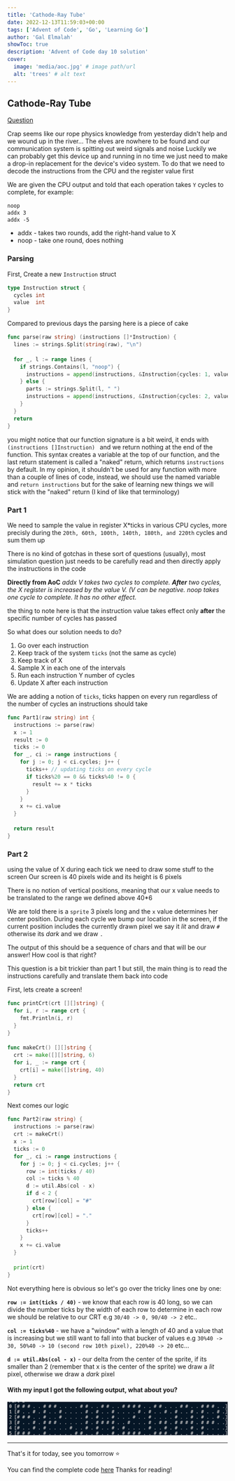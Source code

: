 ```yaml
---
title: 'Cathode-Ray Tube'
date: 2022-12-13T11:59:03+00:00
tags: ['Advent of Code', 'Go', 'Learning Go']
author: 'Gal Elmalah'
showToc: true
description: 'Advent of Code day 10 solution'
cover:
  image: 'media/aoc.jpg' # image path/url
  alt: 'trees' # alt text
---
```


## Cathode-Ray Tube

[Question](https://adventofcode.com/2022/day/10)

Crap seems like our rope physics knowledge from yesterday didn't help and we wound up in the river...
The elves are nowhere to be found and our communication system is spitting out weird signals and noise
Luckily we can probably get this device up and running in no time we just need to make a drop-in replacement for the device's video system.
To do that we need to decode the instructions from the CPU and the register value first

We are given the CPU output and told that each operation takes `Y` cycles to complete, for example:

```
noop
addx 3
addx -5
```

- addx - takes two rounds, add the right-hand value to X
- noop - take one round, does nothing

### Parsing

First, Create a new `Instruction` struct

```go
type Instruction struct {
  cycles int
  value  int
}
```

Compared to previous days the parsing here is a piece of cake

```go
func parse(raw string) (instructions []*Instruction) {
  lines := strings.Split(string(raw), "\n")

  for _, l := range lines {
    if strings.Contains(l, "noop") {
      instructions = append(instructions, &Instruction{cycles: 1, value: 0})
    } else {
      parts := strings.Split(l, " ")
      instructions = append(instructions, &Instruction{cycles: 2, value: util.ParseInt(parts[1])})
    }
  }
  return
}
```

you might notice that our function signature is a bit weird, it ends with `(instructions []Instruction) ` and we return nothing at the end of the function.
This syntax creates a variable at the top of our function, and the last return statement is called a "naked" return, which returns `instructions` by default.
In my opinion, it shouldn't be used for any function with more than a couple of lines of code, instead, we should use the named variable and `return instructions` but for the sake of learning new things we will stick with the "naked" return (I kind of like that terminology)

### Part 1

We need to sample the value in register X\*ticks in various CPU cycles, more precisly during the `20th, 60th, 100th, 140th, 180th, and 220th` cycles and sum them up

There is no kind of gotchas in these sort of questions (usually), most simulation question just needs to be carefully read and then directly apply the instructions in the code

**Directly from AoC**
_addx V takes two cycles to complete. **After** two cycles, the X register is increased by the value V. (V can be negative._
_noop takes one cycle to complete. It has no other effect._

the thing to note here is that the instruction value takes effect only **after** the specific number of cycles has passed

So what does our solution needs to do?

1. Go over each instruction
2. Keep track of the system `ticks` (not the same as cycle)
3. Keep track of X
4. Sample X in each one of the intervals
5. Run each instruction Y number of cycles
6. Update X after each instruction

We are adding a notion of `ticks`, ticks happen on every run regardless of the number of cycles an instructions should take

```go
func Part1(raw string) int {
  instructions := parse(raw)
  x := 1
  result := 0
  ticks := 0
  for _, ci := range instructions {
    for j := 0; j < ci.cycles; j++ {
      ticks++ // updating ticks on every cycle
      if ticks%20 == 0 && ticks%40 != 0 {
        result += x * ticks
      }
    }
    x += ci.value
  }

  return result
}
```

### Part 2

using the value of X during each tick we need to draw some stuff to the screen
Our screen is 40 pixels wide and its height is 6 pixels

There is no notion of vertical positions, meaning that our x value needs to be translated to the range we defined above 40\*6

We are told there is a `sprite` 3 pixels long and the `x` value determines her center position.
During each cycle we bump our location in the screen, if the current position includes the currently drawn pixel we say it _lit_ and draw `#` otherwise its _dark_ and we draw `.`

The output of this should be a sequence of chars and that will be our answer! How cool is that right?

This question is a bit trickier than part 1 but still, the main thing is to read the instructions carefully and translate them back into code

First, lets create a screen!

```go
func printCrt(crt [][]string) {
  for i, r := range crt {
    fmt.Println(i, r)
  }
}

func makeCrt() [][]string {
  crt := make([][]string, 6)
  for i, _ := range crt {
    crt[i] = make([]string, 40)
  }
  return crt
}
```

Next comes our logic

```go
func Part2(raw string) {
  instructions := parse(raw)
  crt := makeCrt()
  x := 1
  ticks := 0
  for _, ci := range instructions {
    for j := 0; j < ci.cycles; j++ {
      row := int(ticks / 40)
      col := ticks % 40
      d := util.Abs(col - x)
      if d < 2 {
        crt[row][col] = "#"
      } else {
        crt[row][col] = "."
      }
      ticks++
    }
    x += ci.value
  }

  print(crt)
}

```

Not everything here is obvious so let's go over the tricky lines one by one:

**`row := int(ticks / 40)`** - we know that each row is 40 long, so we can divide the number ticks by the width of each row to determine in each row we should be relative to our CRT e.g `30/40 -> 0, 90/40 -> 2` etc..

**`col := ticks%40`** - we have a "window" with a length of 40 and a value that is increasing but we still want to fall into that bucker of values e.g `30%40 -> 30, 50%40 -> 10 (second row 10th pixel), 220%40 -> 20` etc...

**`d := util.Abs(col - x)`** - our delta from the center of the sprite, if its smaller than 2 (remember that x is the center of the sprite) we draw a _lit_ pixel, otherwise we draw a _dark_ pixel

#### With my input I got the following output, what about you?

![solution output](./media/output.png)

---

That's it for today, see you tomorrow ⭐️

You can find the complete code [here](https://github.com/galElmalah/aoc-2022/tree/master/day-10)
Thanks for reading!
